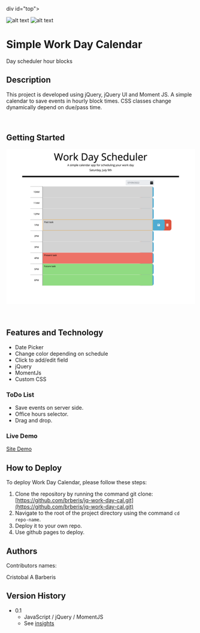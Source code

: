 div id="top"></div>

![alt text](https://img.shields.io/badge/ver.-0.1-green)
![alt text](https://img.shields.io/badge/status-passing-green)
# Simple Work Day Calendar

Day scheduler hour blocks


## Description

This project is developed using jQuery, jQuery UI and Moment JS. A simple calendar to save events in hourly block times. CSS classes change dynamically depend on due/pass time. 

<br/>

## Getting Started

![alt text](https://github.com/brberis/jq-work-day-cal/blob/main/Develop/assets/images/web.png)

<br/>

## Features and Technology

- Date Picker 
- Change color depending on schedule
- Click to add/edit field
- jQuery
- MomentJs
- Custom CSS

### ToDo List 

* Save events on server side.
* Office hours selector.
* Drag and drop.


### Live Demo  

[Site Demo](https://brberis.github.io/jq-work-day-cal/Develop)

## How to Deploy

To deploy Work Day Calendar, please follow these steps:

1. Clone the repository by running the command git clone: 
[https://github.com/brberis/jq-work-day-cal.git](https://github.com/brberis/jq-work-day-cal.git)
2. Navigate to the root of the project directory using the command `cd repo-name`.
3. Deploy it to your own repo.
4. Use github pages to deploy.

## Authors

Contributors names:

Cristobal A Barberis  


## Version History

* 0.1
    * JavaScript / jQuery / MomentJS
    * See [insights](https://github.com/brberis/jq-work-day-cal/pulse)


